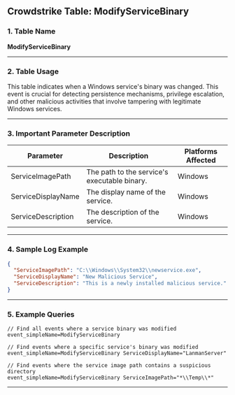 ## Crowdstrike Table: ModifyServiceBinary

### 1. Table Name
**ModifyServiceBinary**

---

### 2. Table Usage
This table indicates when a Windows service's binary was changed. This event is crucial for detecting persistence mechanisms, privilege escalation, and other malicious activities that involve tampering with legitimate Windows services.

---

### 3. Important Parameter Description

| Parameter         | Description                                        | Platforms Affected |
|-------------------|----------------------------------------------------|--------------------|
| ServiceImagePath  | The path to the service's executable binary.       | Windows            |
| ServiceDisplayName| The display name of the service.                   | Windows            |
| ServiceDescription| The description of the service.                    | Windows            |

---

### 4. Sample Log Example

```json
{
  "ServiceImagePath": "C:\\Windows\\System32\\newservice.exe",
  "ServiceDisplayName": "New Malicious Service",
  "ServiceDescription": "This is a newly installed malicious service."
}
```

---

### 5. Example Queries

```xql
// Find all events where a service binary was modified
event_simpleName=ModifyServiceBinary

// Find events where a specific service's binary was modified
event_simpleName=ModifyServiceBinary ServiceDisplayName="LanmanServer"

// Find events where the service image path contains a suspicious directory
event_simpleName=ModifyServiceBinary ServiceImagePath="*\\Temp\\*"
```

---

